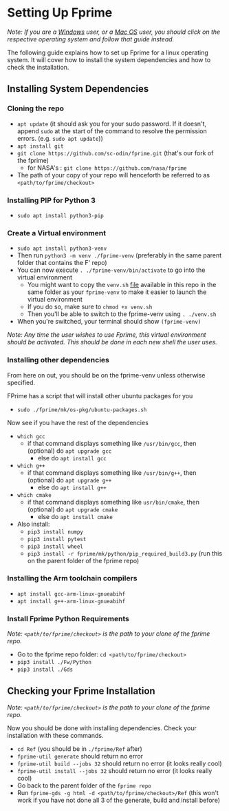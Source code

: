 # Setting Up Fprime

_Note: If you are a [Windows](/fprime-guide/setup-windows) user, or a [Mac OS](/fprime-guide/setup-mac) user, you should click on the respective operating system and follow that guide instead._

The following guide explains how to set up Fprime for a linux operating system. It will cover how to install the system dependencies and how to check the installation.

## Installing System Dependencies

### Cloning the repo

* `apt update` (it should ask you for your sudo password. If it doesn't, append `sudo` at the start of the command to resolve the permission errors. (e.g. `sudo apt update`))
* `apt install git`
* `git clone https://github.com/sc-odin/fprime.git` (that's our fork of the fprime)
  * for NASA's : `git clone https://github.com/nasa/fprime`
* The path of your copy of your repo will henceforth be referred to as `<path/to/fprime/checkout>`

### Installing PIP for Python 3

* `sudo apt install python3-pip`

### Create a Virtual environment

* `sudo apt install python3-venv`
* Then run `python3 -m venv ./fprime-venv` (preferably in the same parent folder that contains the F' repo)
* You can now execute `. ./fprime-venv/bin/activate` to go into the virtual environment
  * You might want to copy the `venv.sh` [file](https://github.com/laurentlaurent/Setting-Up-FPrime/blob/master/venv.sh) available in this repo in the same folder as your `fprime-venv` to make it easier to launch the virtual environment
  * If you do so, make sure to `chmod +x venv.sh`
  * Then you'll be able to switch to the fprime-venv using `. ./venv.sh`
* When you're switched, your terminal should show `(fprime-venv)`

_Note: Any time the user wishes to use Fprime, this virtual environment should be activated. This should be done in each new shell the user uses._

### Installing other dependencies

From here on out, you should be on the fprime-venv unless otherwise specified.

FPrime has a script that will install other ubuntu packages for you

* `sudo ./fprime/mk/os-pkg/ubuntu-packages.sh`

Now see if you have the rest of the dependencies

* `which gcc`
  * if that command displays something like `/usr/bin/gcc`, then (optional) do `apt upgrade gcc`
    * else do `apt install gcc`
* `which g++`
  * if that command displays something like `/usr/bin/g++`, then (optional) do `apt upgrade g++`
    * else do `apt install g++`
* `which cmake`
  * if that command displays something like `usr/bin/cmake`, then (optional) do `apt upgrade cmake`
    * else do `apt install cmake`
* Also install:
  * `pip3 install numpy`
  * `pip3 install pytest`
  * `pip3 install wheel`
  * `pip3 install -r fprime/mk/python/pip_required_build3.py` (run this on the parent folder of the fprime repo)

### Installing the Arm toolchain compilers

* `apt install gcc-arm-linux-gnueabihf`
* `apt install g++-arm-linux-gnueabihf`

### Install Fprime Python Requirements

_Note: `<path/to/fprime/checkout>` is the path to your clone of the fprime repo._

* Go to the fprime repo folder: `cd <path/to/fprime/checkout>`
* `pip3 install ./Fw/Python`
* `pip3 install ./Gds`

## Checking your Fprime Installation

_Note: `<path/to/fprime/checkout>` is the path to your clone of the fprime repo._

Now you should be done with installing dependencies. Check your installation with these commands.

* `cd Ref` (you should be in `./fprime/Ref` after)
* `fprime-util generate` should return no error
* `fprime-util build --jobs 32` should return no error (it looks really cool)
* `fprime-util install --jobs 32` should return no error (it looks really cool)
* Go back to the parent folder of the `fprime repo`
* Run `fprime-gds -g html -d <path/to/fprime/checkout>/Ref` (this won't work if you have not done all 3 of the generate, build and install before)